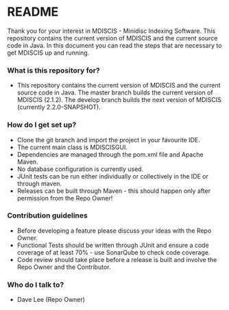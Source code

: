 # README #

Thank you for your interest in MDISCIS - Minidisc Indexing Software. This repository contains the current version of MDISCIS and the current source code in Java. In this document you can read the steps that are necessary to get MDISCIS up and running.

### What is this repository for? ###

* This repository contains the current version of MDISCIS and the current source code in Java. The master branch builds the current version of MDISCIS (2.1.2). The develop branch builds the next version of MDISCIS (currently 2.2.0-SNAPSHOT).

### How do I get set up? ###

* Clone the git branch and import the project in your favourite IDE.
* The current main class is MDISCISGUI.
* Dependencies are managed through the pom.xml file and Apache Maven.
* No database configuration is currently used.
* JUnit tests can be run either individually or collectively in the IDE or through maven.
* Releases can be built through Maven - this should happen only after permission from the Repo Owner!

### Contribution guidelines ###

* Before developing a feature please discuss your ideas with the Repo Owner.
* Functional Tests should be written through JUnit and ensure a code coverage of at least 70% - use SonarQube to check code coverage.
* Code review should take place before a release is built and involve the Repo Owner and the Contributor.

### Who do I talk to? ###

* Dave Lee (Repo Owner)